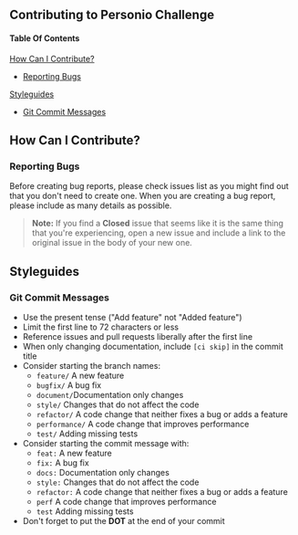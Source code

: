 ## Contributing to Personio Challenge

#### Table Of Contents

[How Can I Contribute?](#how-can-i-contribute)
  * [Reporting Bugs](#reporting-bugs)

[Styleguides](#styleguides)
  * [Git Commit Messages](#git-commit-messages)
  
## How Can I Contribute?

### Reporting Bugs

Before creating bug reports, please check issues list as you might find out that you don't need to create one.
 When you are creating a bug report, please include as many details as possible.
 
 > **Note:** If you find a **Closed** issue that seems like it is the same thing that you're experiencing, open
  a new issue and include a link to the original issue in the body of your new one.
  
## Styleguides

### Git Commit Messages

* Use the present tense ("Add feature" not "Added feature")
* Limit the first line to 72 characters or less
* Reference issues and pull requests liberally after the first line
* When only changing documentation, include `[ci skip]` in the commit title
* Consider starting the branch names:
     * `feature/` A new feature
     * `bugfix/` A bug fix
     * `document/`Documentation only changes
     * `style/` Changes that do not affect the code
     * `refactor/` A code change that neither fixes a bug or adds a feature
     * `performance/` A code change that improves performance
     * `test/` Adding missing tests
* Consider starting the commit message with:
     * `feat:` A new feature
     * `fix:` A bug fix
     * `docs:` Documentation only changes
     * `style:` Changes that do not affect the code
     * `refactor:` A code change that neither fixes a bug or adds a feature
     * `perf` A code change that improves performance
     * `test` Adding missing tests
* Don't forget to put the <b>DOT</b> at the end of your commit